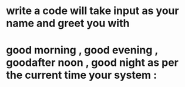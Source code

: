 # write a code  will take  input as your name and greet you with
# good morning , good evening , goodafter noon , good night as per the current time your system :
